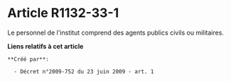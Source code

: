 # Article R1132-33-1

Le personnel de l'institut comprend des agents publics civils ou militaires.

**Liens relatifs à cet article**

	**Créé par**:

	  - Décret n°2009-752 du 23 juin 2009 - art. 1
